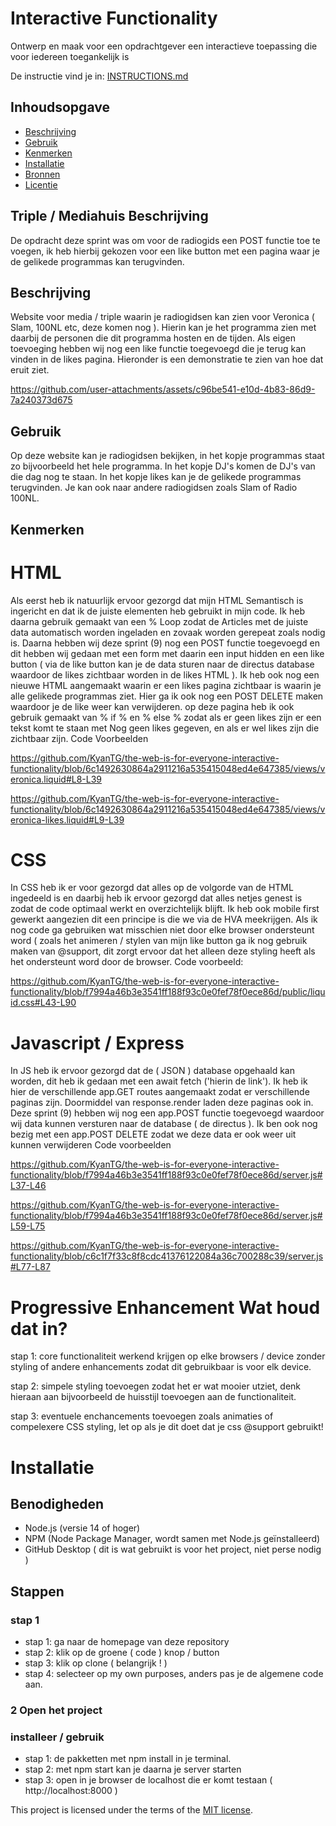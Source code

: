 # Interactive Functionality

Ontwerp en maak voor een opdrachtgever een interactieve toepassing die voor iedereen toegankelijk is

De instructie vind je in: [INSTRUCTIONS.md](https://github.com/fdnd-task/the-web-is-for-everyone-interactive-functionality/blob/main/docs/INSTRUCTIONS.md)


## Inhoudsopgave

  * [Beschrijving](#beschrijving)
  * [Gebruik](#gebruik)
  * [Kenmerken](#kenmerken)
  * [Installatie](#installatie)
  * [Bronnen](#bronnen)
  * [Licentie](#licentie)

## Triple / Mediahuis Beschrijving

De opdracht deze sprint was om voor de radiogids een POST functie toe te voegen, ik heb hierbij gekozen voor een like button met een pagina waar je de gelikede programmas kan terugvinden. 

## Beschrijving
<!-- Bij Beschrijving staat kort beschreven wat voor project het is en wat je hebt gemaakt -->
<!-- Voeg een mooie poster visual of video toe 📸 -->
<!-- Voeg een link toe naar GitHub Pages 🌐-->

Website voor media / triple waarin je radiogidsen kan zien voor Veronica ( Slam, 100NL etc, deze komen nog ). Hierin kan je het programma zien met daarbij de personen die dit programma hosten en de tijden. Als eigen toevoeging hebben wij nog een like functie toegevoegd die je terug kan vinden in de likes pagina. Hieronder is een demonstratie te zien van hoe dat eruit ziet.



https://github.com/user-attachments/assets/c96be541-e10d-4b83-86d9-7a240373d675



## Gebruik
<!-- Bij Gebruik staat de user story, hoe het werkt en wat je er mee kan. -->

Op deze website kan je radiogidsen bekijken, in het kopje programmas staat zo bijvoorbeeld het hele programma. In het kopje DJ's komen de DJ's van die dag nog te staan. In het kopje likes kan je de gelikede programmas terugvinden. Je kan ook naar andere radiogidsen zoals Slam of Radio 100NL.


## Kenmerken
<!-- Bij Kenmerken staat welke technieken zijn gebruikt en hoe. Wat is de HTML structuur? Wat zijn de belangrijkste dingen in CSS? Wat is er met JS gedaan en hoe? Misschien heb je iets met NodeJS gedaan, of heb je een framework of library gebruikt? -->

# HTML

Als eerst heb ik natuurlijk ervoor gezorgd dat mijn HTML Semantisch is ingericht en dat ik de juiste elementen heb gebruikt in mijn code. Ik heb daarna gebruik gemaakt van een % Loop zodat de Articles met de juiste data automatisch worden ingeladen en zovaak worden gerepeat zoals nodig is. Daarna hebben wij deze sprint (9) nog een POST functie toegevoegd en dit hebben wij gedaan met een form met daarin een input hidden en een like button ( via de like button kan je de data sturen naar de directus database waardoor de likes zichtbaar worden in de likes HTML ). Ik heb ook nog een nieuwe HTML aangemaakt waarin er een likes pagina zichtbaar is waarin je alle gelikede programmas ziet. Hier ga ik ook nog een POST DELETE maken waardoor je de like weer kan verwijderen. op deze pagina heb ik ook gebruik gemaakt van % if % en % else % zodat als er geen likes zijn er een tekst komt te staan met Nog geen likes gegeven, en als er wel likes zijn die zichtbaar zijn. Code Voorbeelden

https://github.com/KyanTG/the-web-is-for-everyone-interactive-functionality/blob/6c1492630864a2911216a535415048ed4e647385/views/veronica.liquid#L8-L39

https://github.com/KyanTG/the-web-is-for-everyone-interactive-functionality/blob/6c1492630864a2911216a535415048ed4e647385/views/veronica-likes.liquid#L9-L39

# CSS

In CSS heb ik er voor gezorgd dat alles op de volgorde van de HTML ingedeeld is en daarbij heb ik ervoor gezorgd dat alles netjes genest is zodat de code optimaal werkt en overzichtelijk blijft. Ik heb ook mobile first gewerkt aangezien dit een principe is die we via de HVA meekrijgen. Als ik nog code ga gebruiken wat misschien niet door elke browser ondersteunt word ( zoals het animeren / stylen van mijn like button ga ik nog gebruik maken van @support, dit zorgt ervoor dat het alleen deze styling heeft als het ondersteunt word door de browser.  Code voorbeeld:

https://github.com/KyanTG/the-web-is-for-everyone-interactive-functionality/blob/f7994a46b3e3541ff188f93c0e0fef78f0ece86d/public/liquid.css#L43-L90

# Javascript / Express

In JS heb ik ervoor gezorgd dat de ( JSON ) database opgehaald kan worden, dit heb ik gedaan met een await fetch ('hierin de link'). Ik heb ik  hier de verschillende app.GET routes aangemaakt zodat er verschillende paginas zijn. Doormiddel van response.render laden deze paginas ook in. Deze sprint (9) hebben wij nog een app.POST functie toegevoegd waardoor wij data kunnen versturen naar de database ( de directus ). Ik ben ook nog bezig met een app.POST DELETE zodat we deze data er ook weer uit kunnen verwijderen Code voorbeelden

https://github.com/KyanTG/the-web-is-for-everyone-interactive-functionality/blob/f7994a46b3e3541ff188f93c0e0fef78f0ece86d/server.js#L37-L46

https://github.com/KyanTG/the-web-is-for-everyone-interactive-functionality/blob/f7994a46b3e3541ff188f93c0e0fef78f0ece86d/server.js#L59-L75

https://github.com/KyanTG/the-web-is-for-everyone-interactive-functionality/blob/c6c1f7f33c8f8cdc41376122084a36c700288c39/server.js#L77-L87


# Progressive Enhancement Wat houd dat in?

stap 1: core functionaliteit werkend krijgen op elke browsers / device zonder styling of andere enhancements zodat dit gebruikbaar is voor elk device.

stap 2: simpele styling toevoegen zodat het er wat mooier utziet, denk hieraan aan bijvoorbeeld de huisstijl toevoegen aan de functionaliteit.

stap 3: eventuele enchancements toevoegen zoals animaties of compelexere CSS styling, let op als je dit doet dat je css @support gebruikt!

# Installatie
<!-- Bij Installatie staat hoe een andere developer aan jouw repo kan werken -->

## Benodigheden

* Node.js (versie 14 of hoger)
* NPM (Node Package Manager, wordt samen met Node.js geïnstalleerd)
* GitHub Desktop ( dit is wat gebruikt is voor het project, niet perse nodig )

## Stappen

### stap 1

* stap 1: ga naar de homepage van deze repository
* stap 2: klik op de groene ( code ) knop / button
* stap 3: klik op clone ( belangrijk ! )
* stap 4: selecteer op my own purposes, anders pas je de algemene code aan.

### 2 Open het project

### installeer / gebruik

* stap 1: de pakketten met npm install in je terminal.
* stap 2: met npm start kan je daarna je server starten
* stap 3: open in je browser de localhost die er komt testaan ( http://localhost:8000 )


This project is licensed under the terms of the [MIT license](./LICENSE).
